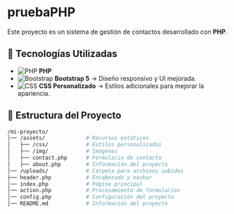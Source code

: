 # pruebaPHP

Este proyecto es un sistema de gestión de contactos desarrollado con **PHP**. 

## 🚀 Tecnologías Utilizadas

- ![PHP](https://img.shields.io/badge/PHP-777BB4?style=for-the-badge&logo=php&logoColor=white) **PHP**
- ![Bootstrap](https://img.shields.io/badge/Bootstrap-7952B3?style=for-the-badge&logo=bootstrap&logoColor=white) **Bootstrap 5** → Diseño responsivo y UI mejorada.
- ![CSS](https://img.shields.io/badge/CSS-1572B6?style=for-the-badge&logo=css3&logoColor=white) **CSS Personalizado** → Estilos adicionales para mejorar la apariencia.

## 📁 Estructura del Proyecto

```bash
/mi-proyecto/
│── /assets/             # Recursos estáticos
│   ├── /css/            # Estilos personalizados
│   ├── /img/            # Imágenes
│   ├── contact.php      # Formulario de contacto
│   ├── about.php        # Información del proyecto
│── /uploads/            # Carpeta para archivos subidos
├── header.php           # Encabezado y navbar
│── index.php            # Página principal
│── action.php           # Procesamiento de formularios
│── config.php           # Configuración del proyecto
│── README.md            # Información del proyecto
